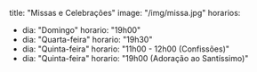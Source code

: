 
title: "Missas e Celebrações"
image: "/img/missa.jpg"
horarios:
  - dia: "Domingo"
    horario: "19h00"
  - dia: "Quarta-feira"
    horario: "19h30"
  - dia: "Quinta-feira"
    horario: "11h00 - 12h00 (Confissões)"
  - dia: "Quinta-feira"
    horario: "19h00 (Adoração ao Santíssimo)"
